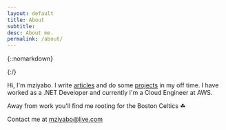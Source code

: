 ```yaml
---
layout: default
title: About
subtitle:
desc: About me.
permalink: /about/
---
```


<div class="pretty-links">

<div class="lead lead-about">
</div>

{::nomarkdown} 
<figure class="site-profile">
    <!-- <img src="{{ site.baseurl }}/assets/img/profile.png"> -->
</figure>
{:/}

Hi, I'm mziyabo. I write [articles](/articles) and do some [projects](/projects) in my off time. I have worked as a .NET Developer and currently I'm a Cloud Engineer at AWS.

Away from work you'll find me rooting for the Boston Celtics ☘

Contact me at [mziyabo@live.com](mailto:mziyabo@live.com)

</div>

